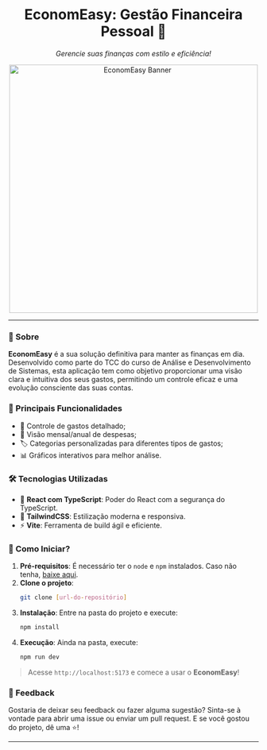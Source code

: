 <h1 align="center">EconomEasy: Gestão Financeira Pessoal 🚀</h1>
<p align="center">
  <i>Gerencie suas finanças com estilo e eficiência!</i>
</p>

<p align="center">
  <img src="https://images.unsplash.com/photo-1593672755342-741a7f868732?ixlib=rb-4.0.3&ixid=M3wxMjA3fDB8MHxwaG90by1wYWdlfHx8fGVufDB8fHx8fA%3D%3D&auto=format&fit=crop&w=870&q=80" alt="EconomEasy Banner" width="500px">
</p>

---

### 🌌 Sobre

**EconomEasy** é a sua solução definitiva para manter as finanças em dia. Desenvolvido como parte do TCC do curso de Análise e Desenvolvimento de Sistemas, esta aplicação tem como objetivo proporcionar uma visão clara e intuitiva dos seus gastos, permitindo um controle eficaz e uma evolução consciente das suas contas.

### 🌟 Principais Funcionalidades

- 💼 Controle de gastos detalhado;
- 📆 Visão mensal/anual de despesas;
- 🏷 Categorias personalizadas para diferentes tipos de gastos;
- 📊 Gráficos interativos para melhor análise.

### 🛠 Tecnologias Utilizadas

- 📘 **React com TypeScript**: Poder do React com a segurança do TypeScript.
- 🎨 **TailwindCSS**: Estilização moderna e responsiva.
- ⚡ **Vite**: Ferramenta de build ágil e eficiente.

### 🚀 Como Iniciar?

1. **Pré-requisitos**: É necessário ter o `node` e `npm` instalados. Caso não tenha, [baixe aqui](https://nodejs.org/).
2. **Clone o projeto**:
    ```bash
    git clone [url-do-repositório]
    ```
3. **Instalação**:
    Entre na pasta do projeto e execute:
    ```bash
    npm install
    ```
4. **Execução**:
    Ainda na pasta, execute:
    ```bash
    npm run dev
    ```

> Acesse `http://localhost:5173` e comece a usar o **EconomEasy**!

### 💌 Feedback

Gostaria de deixar seu feedback ou fazer alguma sugestão? Sinta-se à vontade para abrir uma issue ou enviar um pull request. E se você gostou do projeto, dê uma ⭐️!

---
